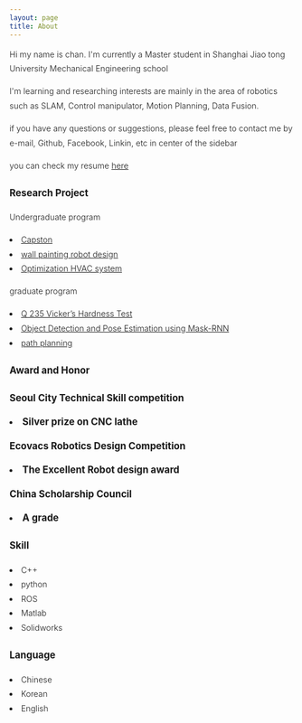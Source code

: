 ```yaml
---
layout: page
title: About
---
```


<div style="font-size: 0.9rem; font-weight:300; line-height: 1.6rem;">

Hi my name is chan. I'm currently a Master student in Shanghai Jiao tong University Mechanical Engineering school<br>

I'm learning and researching interests are mainly in the area of robotics such as SLAM, Control manipulator, Motion Planning, Data Fusion.<br>

<!-- <p class="message" style="font-size: 0.9rem; font-weight: 700">

</p> -->

if you have any questions or suggestions, please feel free to contact me by e-mail, Github, Facebook, Linkin, etc in center of the sidebar<br>

you can check my resume <a href="https://leechangyo.github.io/public/CV.pdf">here</a><br>

<h3>Research Project</h3>
<p>Undergraduate program</p>
  <li> <a href="https://leechangyo.github.io/public/CV.pdf">Capston</a> </li>
  <li> <a href="http://robot.ecovacs.cn/thread-99539-1-sortid-1.html">wall painting robot design</a> </li>
  <li> <a href="https://leechangyo.github.io/public/졸업논문_이찬교.pdf">Optimization HVAC system</a> </li>
<p>graduate program</p>
  <li> <a href="https://leechangyo.github.io/public/CV.pdf">Q 235 Vicker’s Hardness Test</a></li>
  <li> <a href="https://leechangyo.github.io/public/ObjectDetectionPoseEstimation.pdf">Object Detection and Pose Estimation using Mask-RNN</a> </li>
  <li> <a href="https://leechangyo.github.io/public/project.pdf">path planning</a> </li>


<h3>Award and Honor<h3>
<p> Seoul City Technical Skill competition </p>
  <li> Silver prize on CNC lathe </li>
<p> Ecovacs Robotics Design Competition </p>
  <li> The Excellent Robot design award </li>
<p> China Scholarship Council </p>
  <li> A grade </li>

<h3> Skill </h3>
<li> C++</li>
<li> python</li>
<li> ROS</li>
<li> Matlab</li>
<li> Solidworks</li>

<h3>Language</h3>
<li> Chinese </li>
<li> Korean </li>
<li> English </li>


</div>
